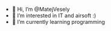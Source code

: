 - 👋 Hi, I’m @MatejVesely
- 👀 I’m interested in IT and airsoft :)
- 🌱 I’m currently learning programming

<!---
MatejWesely/MatejWesely is a ✨ special ✨ repository because its `README.md` (this file) appears on your GitHub profile.
You can click the Preview link to take a look at your changes.
--->
